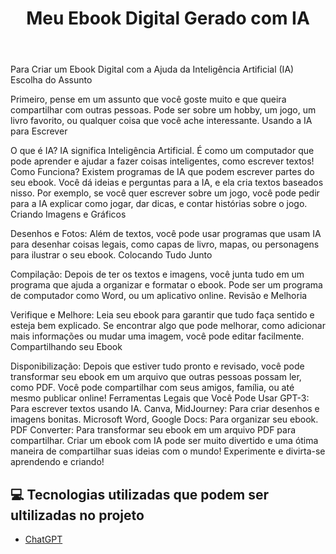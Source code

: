
</head>
<body>
    

<header>
        <h1>Meu Ebook Digital Gerado com IA</h1>
</header>


Para Criar um Ebook Digital com a Ajuda da Inteligência Artificial (IA)
Escolha do Assunto

Primeiro, pense em um assunto que você goste muito e que queira compartilhar com outras pessoas. Pode ser sobre um hobby, um jogo, um livro favorito, ou qualquer coisa que você ache interessante.
Usando a IA para Escrever

O que é IA? IA significa Inteligência Artificial. É como um computador que pode aprender e ajudar a fazer coisas inteligentes, como escrever textos!
Como Funciona? Existem programas de IA que podem escrever partes do seu ebook. Você dá ideias e perguntas para a IA, e ela cria textos baseados nisso. Por exemplo, se você quer escrever sobre um jogo, você pode pedir para a IA explicar como jogar, dar dicas, e contar histórias sobre o jogo.
Criando Imagens e Gráficos

Desenhos e Fotos: Além de textos, você pode usar programas que usam IA para desenhar coisas legais, como capas de livro, mapas, ou personagens para ilustrar o seu ebook.
Colocando Tudo Junto

Compilação: Depois de ter os textos e imagens, você junta tudo em um programa que ajuda a organizar e formatar o ebook. Pode ser um programa de computador como Word, ou um aplicativo online.
Revisão e Melhoria

Verifique e Melhore: Leia seu ebook para garantir que tudo faça sentido e esteja bem explicado. Se encontrar algo que pode melhorar, como adicionar mais informações ou mudar uma imagem, você pode editar facilmente.
Compartilhando seu Ebook

Disponibilização: Depois que estiver tudo pronto e revisado, você pode transformar seu ebook em um arquivo que outras pessoas possam ler, como PDF. Você pode compartilhar com seus amigos, família, ou até mesmo publicar online!
Ferramentas Legais que Você Pode Usar
GPT-3: Para escrever textos usando IA.
Canva, MidJourney: Para criar desenhos e imagens bonitas.
Microsoft Word, Google Docs: Para organizar seu ebook.
PDF Converter: Para transformar seu ebook em um arquivo PDF para compartilhar.
Criar um ebook com IA pode ser muito divertido e uma ótima maneira de compartilhar suas ideias com o mundo! Experimente e divirta-se aprendendo e criando!

</body>
</html>

## 💻 Tecnologias utilizadas que podem ser ultilizadas no projeto

- [ChatGPT](https://chat.openai.com/) 




